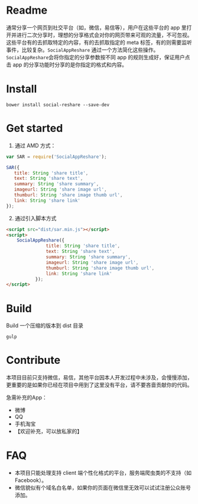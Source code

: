 Readme
=========
通常分享一个网页到社交平台（如，微信，易信等），用户在这些平台的 app 里打开并进行二次分享时，理想的分享格式会对你的网页带来可观的流量，不可忽视。
这些平台有的去抓取特定的内容，有的去抓取指定的 meta 标签，有的则需要监听事件，比较复杂。```SocialAppReshare``` 通过一个方法简化这些操作。
```SocialAppReshare```会将你指定的分享参数按不同 app 的规则生成好，保证用户点击 app 的分享功能时分享的是你指定的格式和内容。


Install
==========
```shell
bower install social-reshare --save-dev
```

Get started
==========
1. 通过 AMD 方式：

```js
var SAR = require('SocialAppReshare');

SAR({
   title: String 'share title',
   text: String 'share text',
   summary: String 'share summary',
   imageurl: String 'share image url',
   thumburl: String 'share image thumb url',
   link: String 'share link'
});

```

2. 通过引入脚本方式

```html
<script src="dist/sar.min.js"></script>
<script>
    SocialAppReshare({
               title: String 'share title',
               text: String 'share text',
               summary: String 'share summary',
               imageurl: String 'share image url',
               thumburl: String 'share image thumb url',
               link: String 'share link'
           });
</script>
```

Build
=========
Build 一个压缩的版本到 dist 目录
```shell
gulp
```


Contribute
==============
本项目目前只支持微信，易信，其他平台因本人开发过程中未涉及，会慢慢添加，更重要的是如果你已经在项目中用到了这里没有平台，请不要吝啬贡献你的代码。

急需补充的App：
 - 微博
 - QQ
 - 手机淘宝
 - 【欢迎补充，可以放私家的】


FAQ
===============
- 本项目只能处理支持 client 端个性化格式的平台，服务端爬虫类的不支持（如 Facebook）。
- 微信貌似有个域名白名单，如果你的页面在微信里无效可以试试注册公众账号添加。
